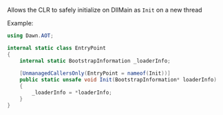 Allows the CLR to safely initialize on DllMain as `Init` on a new thread

Example:

```cs
using Dawn.AOT;

internal static class EntryPoint
{   
    internal static BootstrapInformation _loaderInfo;
    
    [UnmanagedCallersOnly(EntryPoint = nameof(Init))]
    public static unsafe void Init(BootstrapInformation* loaderInfo)
    {
        _loaderInfo = *loaderInfo;
    }
}
```